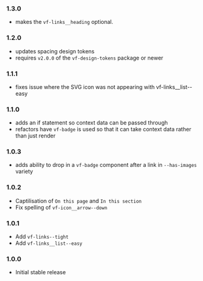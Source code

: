 ### 1.3.0

* makes the `vf-links__heading` optional.

### 1.2.0

* updates spacing design tokens
* requires `v2.0.0` of the `vf-design-tokens` package or newer

### 1.1.1

* fixes issue where the SVG icon was not appearing with vf-links__list--easy

### 1.1.0

* adds an if statement so context data can be passed through
* refactors have `vf-badge` is used so that it can take context data rather than just render

### 1.0.3

* adds ability to drop in a `vf-badge` component after a link in `--has-images` variety

### 1.0.2

* Captilisation of `On this page` and `In this section`
* Fix spelling of `vf-icon__arrow--down`

### 1.0.1

* Add `vf-links--tight`
* Add `vf-links__list--easy`

### 1.0.0

* Initial stable release
